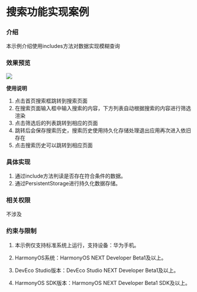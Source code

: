# 搜索功能实现案例

### 介绍

本示例介绍使用includes方法对数据实现模糊查询

### 效果预览

![](../../../../../../screenshots/device/search.gif)

**使用说明**

1. 点击首页搜索框跳转到搜索页面
2. 在搜索页面输入框中输入搜索的内容，下方列表自动根据搜索的内容进行筛选渲染
3. 点击筛选后的列表跳转到相应的页面
4. 跳转后会保存搜索历史，搜索历史使用持久化存储处理退出应用再次进入依旧存在
5. 点击搜索历史可以跳转到相应页面

### 具体实现

1. 通过include方法判读是否存在符合条件的数据。
2. 通过PersistentStorage进行持久化数据存储。

### 相关权限

不涉及

### 约束与限制

1. 本示例仅支持标准系统上运行，支持设备：华为手机。

2. HarmonyOS系统：HarmonyOS NEXT Developer Beta1及以上。

3. DevEco Studio版本：DevEco Studio NEXT Developer Beta1及以上。

4. HarmonyOS SDK版本：HarmonyOS NEXT Developer Beta1 SDK及以上。